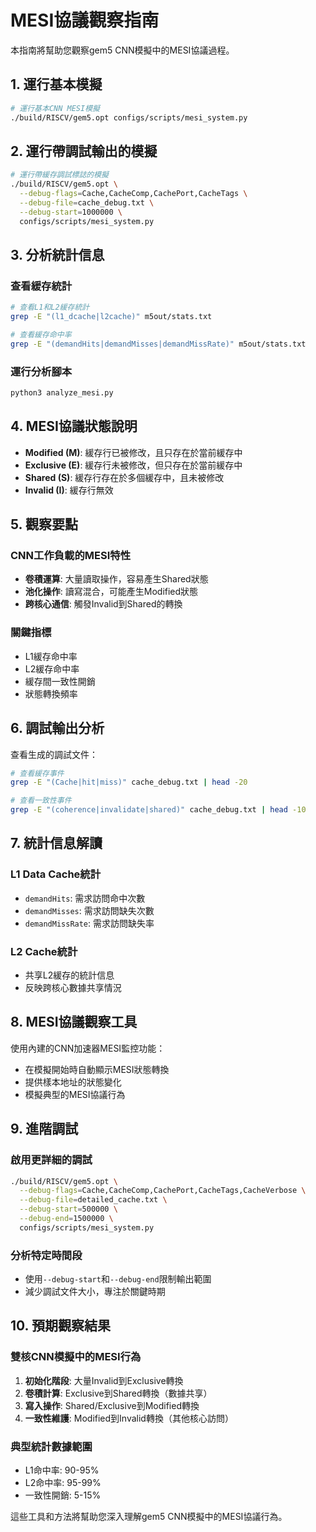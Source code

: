 # MESI協議觀察指南

本指南將幫助您觀察gem5 CNN模擬中的MESI協議過程。

## 1. 運行基本模擬

```bash
# 運行基本CNN MESI模擬
./build/RISCV/gem5.opt configs/scripts/mesi_system.py
```

## 2. 運行帶調試輸出的模擬

```bash
# 運行帶緩存調試標誌的模擬
./build/RISCV/gem5.opt \
  --debug-flags=Cache,CacheComp,CachePort,CacheTags \
  --debug-file=cache_debug.txt \
  --debug-start=1000000 \
  configs/scripts/mesi_system.py
```

## 3. 分析統計信息

### 查看緩存統計
```bash
# 查看L1和L2緩存統計
grep -E "(l1_dcache|l2cache)" m5out/stats.txt

# 查看緩存命中率
grep -E "(demandHits|demandMisses|demandMissRate)" m5out/stats.txt
```

### 運行分析腳本
```bash
python3 analyze_mesi.py
```

## 4. MESI協議狀態說明

- **Modified (M)**: 緩存行已被修改，且只存在於當前緩存中
- **Exclusive (E)**: 緩存行未被修改，但只存在於當前緩存中
- **Shared (S)**: 緩存行存在於多個緩存中，且未被修改
- **Invalid (I)**: 緩存行無效

## 5. 觀察要點

### CNN工作負載的MESI特性
- **卷積運算**: 大量讀取操作，容易產生Shared狀態
- **池化操作**: 讀寫混合，可能產生Modified狀態
- **跨核心通信**: 觸發Invalid到Shared的轉換

### 關鍵指標
- L1緩存命中率
- L2緩存命中率 
- 緩存間一致性開銷
- 狀態轉換頻率

## 6. 調試輸出分析

查看生成的調試文件：
```bash
# 查看緩存事件
grep -E "(Cache|hit|miss)" cache_debug.txt | head -20

# 查看一致性事件
grep -E "(coherence|invalidate|shared)" cache_debug.txt | head -10
```

## 7. 統計信息解讀

### L1 Data Cache統計
- `demandHits`: 需求訪問命中次數
- `demandMisses`: 需求訪問缺失次數
- `demandMissRate`: 需求訪問缺失率

### L2 Cache統計
- 共享L2緩存的統計信息
- 反映跨核心數據共享情況

## 8. MESI協議觀察工具

使用內建的CNN加速器MESI監控功能：
- 在模擬開始時自動顯示MESI狀態轉換
- 提供樣本地址的狀態變化
- 模擬典型的MESI協議行為

## 9. 進階調試

### 啟用更詳細的調試
```bash
./build/RISCV/gem5.opt \
  --debug-flags=Cache,CacheComp,CachePort,CacheTags,CacheVerbose \
  --debug-file=detailed_cache.txt \
  --debug-start=500000 \
  --debug-end=1500000 \
  configs/scripts/mesi_system.py
```

### 分析特定時間段
- 使用`--debug-start`和`--debug-end`限制輸出範圍
- 減少調試文件大小，專注於關鍵時期

## 10. 預期觀察結果

### 雙核CNN模擬中的MESI行為
1. **初始化階段**: 大量Invalid到Exclusive轉換
2. **卷積計算**: Exclusive到Shared轉換（數據共享）
3. **寫入操作**: Shared/Exclusive到Modified轉換
4. **一致性維護**: Modified到Invalid轉換（其他核心訪問）

### 典型統計數據範圍
- L1命中率: 90-95%
- L2命中率: 95-99%
- 一致性開銷: 5-15%

這些工具和方法將幫助您深入理解gem5 CNN模擬中的MESI協議行為。 